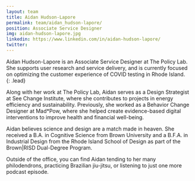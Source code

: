 ```yaml
---
layout: team
title: Aidan Hudson-Lapore
permalink: team/aidan_hudson-lapore/
position: Associate Service Designer
img: aidan-hudson-lapore.jpg
linkedin: https://www.linkedin.com/in/aidan-hudson-lapore/
twitter:
---
```


Aidan Hudson-Lapore is an Associate Service Designer at The Policy Lab. She supports user research and service delivery, and is currently focused on optimizing the customer experience of COVID testing in Rhode Island.  
{: .lead}

Along with her work at The Policy Lab, Aidan serves as a Design Strategist at See Change Institute, where she contributes to projects in energy efficiency and sustainability.  Previously, she worked as a Behavior Change Designer at Mad*Pow, where she helped create evidence-based digital interventions to improve health and financial well-being.

Aidan believes science and design are a match made in heaven. She received a B.A. in Cognitive Science from Brown University and a B.F.A. in Industrial Design from the Rhode Island School of Design as part of the Brown|RISD Dual-Degree Program.

Outside of the office, you can find Aidan tending to her many philodendrons, practicing Brazilian jiu-jitsu, or listening to just one more podcast episode.
